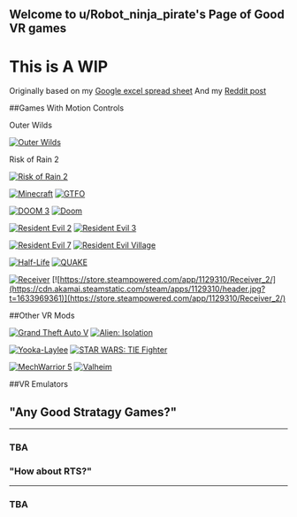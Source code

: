 ## Welcome to u/Robot_ninja_pirate's Page of Good VR games

# This is A WIP

Originally based on my [Google excel spread sheet](https://docs.google.com/spreadsheets/d/1cnu3R813-RiJv9EPJD54qC7vBCrbh9xALIqz7hl5K-o/edit?usp=sharing)
And my [Reddit post](https://www.reddit.com/r/virtualreality/comments/rsbobp/just_wanted_to_thank_some_of_the_incredible/)


##Games With Motion Controls

Outer Wilds

[![Outer Wilds](https://cdn.akamai.steamstatic.com/steam/apps/753640/header.jpg?t=1633026544)](https://outerwildsmods.com/mods/nomaivr/)

Risk of Rain 2

[![Risk of Rain 2](https://cdn.akamai.steamstatic.com/steam/apps/632360/header.jpg?t=1634918633)](https://thunderstore.io/package/DrBibop/VRMod/)

[![Minecraft](https://i.imgur.com/9VfVS.png)](http://www.vivecraft.org/)
[![GTFO](https://cdn.akamai.steamstatic.com/steam/apps/493520/header.jpg?t=1635776146)](https://github.com/DSprtn/GTFO_VR_Plugin)

[![DOOM 3](https://cdn.akamai.steamstatic.com/steam/apps/208200/header.jpg?t=1569960032)](https://github.com/NPi2Loup/DOOM-3-BFG-VR)
[![Doom](https://cdn.akamai.steamstatic.com/steam/apps/2280/header.jpg?t=1600098964)](https://github.com/Fishbiter/gz3doom)

[![Resident Evil 2](https://cdn.akamai.steamstatic.com/steam/apps/883710/header.jpg?t=1635811811)](https://github.com/praydog/REFramework)
[![Resident Evil 3](https://cdn.akamai.steamstatic.com/steam/apps/952060/header.jpg?t=1635811814)](https://github.com/praydog/REFramework)

[![Resident Evil 7](https://cdn.akamai.steamstatic.com/steam/apps/418370/header.jpg?t=1634882274)](https://github.com/praydog/REFramework)
[![Resident Evil Village](https://cdn.akamai.steamstatic.com/steam/apps/1196590/header.jpg?t=1634882204)](https://github.com/praydog/REFramework)

[![Half-Life](https://cdn.akamai.steamstatic.com/steam/apps/70/header.jpg?t=1591048039)](https://github.com/maxvollmer/Half-Life-VR/releases/)
[![QUAKE](https://cdn.akamai.steamstatic.com/steam/apps/2310/header.jpg?t=1629481608)](https://github.com/Fishbiter/Quakespasm-OpenVR)


[![Receiver](https://cdn.akamai.steamstatic.com/steam/apps/234190/header.jpg?t=1586267903)](https://github.com/ShadowBrian/7DFPS)
[![https://store.steampowered.com/app/1129310/Receiver_2/](https://cdn.akamai.steamstatic.com/steam/apps/1129310/header.jpg?t=1633969361)](https://store.steampowered.com/app/1129310/Receiver_2/)


##Other VR Mods

[![Grand Theft Auto V](https://cdn.akamai.steamstatic.com/steam/apps/271590/header.jpg?t=1618856444)](https://github.com/LukeRoss00/gta5-real-mod/releases)
[![Alien: Isolation](https://cdn.akamai.steamstatic.com/steam/apps/214490/header.jpg?t=1603026039)](https://github.com/Nibre/MotherVR/releases)


[![Yooka-Laylee](https://cdn.akamai.steamstatic.com/steam/apps/360830/header.jpg?t=1628161572)](https://github.com/Eusth/VookaRaylee)
[![STAR WARS: TIE Fighter](https://cdn.akamai.steamstatic.com/steam/apps/355250/header.jpg?t=1586467354)](https://www.moddb.com/mods/tie-fighter-total-conversion-tftc)

[![MechWarrior 5](https://cdn.akamai.steamstatic.com/steam/apps/784080/header.jpg?t=1632152493)](https://www.nexusmods.com/mechwarrior5mercenaries/mods/531)
[![Valheim](https://cdn.akamai.steamstatic.com/steam/apps/892970/header.jpg?t=1636710740)](https://www.nexusmods.com/valheim/mods/847)


##VR Emulators















## "Any Good Stratagy Games?"

---

### TBA

### "How about RTS?"

---

### TBA


